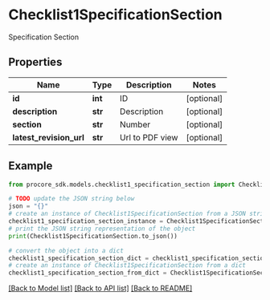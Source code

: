 # Checklist1SpecificationSection

Specification Section

## Properties

Name | Type | Description | Notes
------------ | ------------- | ------------- | -------------
**id** | **int** | ID | [optional] 
**description** | **str** | Description | [optional] 
**section** | **str** | Number | [optional] 
**latest_revision_url** | **str** | Url to PDF view | [optional] 

## Example

```python
from procore_sdk.models.checklist1_specification_section import Checklist1SpecificationSection

# TODO update the JSON string below
json = "{}"
# create an instance of Checklist1SpecificationSection from a JSON string
checklist1_specification_section_instance = Checklist1SpecificationSection.from_json(json)
# print the JSON string representation of the object
print(Checklist1SpecificationSection.to_json())

# convert the object into a dict
checklist1_specification_section_dict = checklist1_specification_section_instance.to_dict()
# create an instance of Checklist1SpecificationSection from a dict
checklist1_specification_section_from_dict = Checklist1SpecificationSection.from_dict(checklist1_specification_section_dict)
```
[[Back to Model list]](../README.md#documentation-for-models) [[Back to API list]](../README.md#documentation-for-api-endpoints) [[Back to README]](../README.md)


